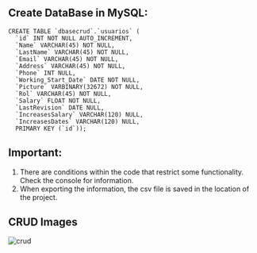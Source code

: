 ## Create DataBase in MySQL:

    CREATE TABLE `dbasecrud`.`usuarios` (
      `id` INT NOT NULL AUTO_INCREMENT,
      `Name` VARCHAR(45) NOT NULL,
      `LastName` VARCHAR(45) NOT NULL,
      `Email` VARCHAR(45) NOT NULL,
      `Address` VARCHAR(45) NOT NULL,
      `Phone` INT NULL,
      `Working_Start_Date` DATE NOT NULL,
      `Picture` VARBINARY(32672) NOT NULL,
      `Rol` VARCHAR(45) NOT NULL,
      `Salary` FLOAT NOT NULL,
      `LastRevision` DATE NULL,
      `IncreasesSalary` VARCHAR(120) NULL,
      `IncreasesDates` VARCHAR(120) NULL,
      PRIMARY KEY (`id`));
  
  
  
## Important: 
 1. There are conditions within the code that restrict some functionality. Check the console for information.
 2. When exporting the information, the csv file is saved in the location of the project.
 
 ## CRUD Images
 
 ![crud](https://github.com/AndresFF10/CRUD2/img/1.png)
